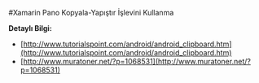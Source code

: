 ﻿#Xamarin Pano Kopyala-Yapıştır İşlevini Kullanma

**Detaylı Bilgi:**

* [http://www.tutorialspoint.com/android/android_clipboard.htm](http://www.tutorialspoint.com/android/android_clipboard.htm)
* [http://www.muratoner.net/?p=1068531](http://www.muratoner.net/?p=1068531)